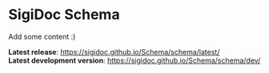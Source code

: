 # SigiDoc Schema

Add some content :)

**Latest release**: https://sigidoc.github.io/Schema/schema/latest/  
**Latest development version**: https://sigidoc.github.io/Schema/schema/dev/  
